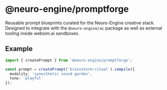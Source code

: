 # @neuro-engine/promptforge

Reusable prompt blueprints curated for the Neuro-Engine creative stack. Designed to integrate with
the `@neuro-engine/ai` package as well as external tooling inside websim.ai sandboxes.

## Example

```ts
import { createPrompt } from '@neuro-engine/promptforge';

const prompt = createPrompt('brainstorm:ritual').compile({
  modality: 'synesthetic sound garden',
  tone: 'playful'
});
```
